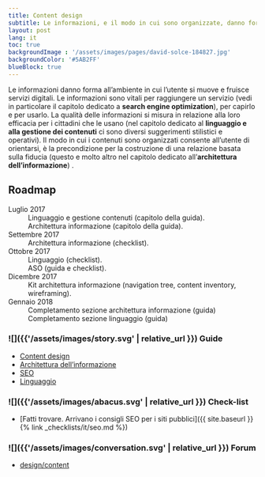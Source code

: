 ```yaml
---
title: Content design
subtitle: Le informazioni, e il modo in cui sono organizzate, danno forma ai servizi digitali e plasmano l’esperienza del cittadino
layout: post
lang: it
toc: true
backgroundImage : '/assets/images/pages/david-solce-184827.jpg'
backgroundColor: '#5AB2FF'
blueBlock: true
---
```


Le informazioni danno forma all’ambiente in cui l’utente si muove e fruisce servizi digitali.  Le informazioni sono vitali per raggiungere un servizio (vedi in particolare il capitolo dedicato a **search engine optimization**), per capirlo  e per usarlo. La qualità delle informazioni si misura in relazione alla loro efficacia per i cittadini che le usano (nel capitolo dedicato al **linguaggio e alla gestione dei contenuti** ci sono diversi suggerimenti stilistici e operativi). Il modo in cui i contenuti sono organizzati consente all’utente di orientarsi, è la precondizione per la costruzione di una relazione basata sulla fiducia (questo e molto altro nel capitolo dedicato all’**architettura dell’informazione**) .

## Roadmap

<dl class="Roadmap">
<dt>Luglio 2017</dt>
<dd>Linguaggio e gestione contenuti (capitolo della guida).</dd>
<dd>Architettura informazione (capitolo della guida).</dd>
<dt>Settembre 2017</dt>
<dd>Architettura informazione (checklist).</dd>
<dt>Ottobre 2017</dt>
<dd>Linguaggio (checklist).</dd>
<dd>ASO (guida e checklist).</dd>
<dt>Dicembre 2017</dt>
<dd>Kit architettura informazione (navigation tree, content inventory, wireframing).</dd>
<dt>Gennaio 2018</dt>
<dd>Completamento sezione architettura informazione (guida)</dd>
<dd>Completamento sezione linguaggio (guida)</dd>
</dl>

### ![]({{'/assets/images/story.svg' | relative_url }}) Guide

- [Content design](https://design-italia.readthedocs.io/it/stable/doc/content-design.html)
- [Architettura dell’informazione](https://design-italia.readthedocs.io/it/stable/doc/content-design/architettura-dell-informazione.html)
- [SEO](https://design-italia.readthedocs.io/it/stable/doc/content-design/seo.html)
- [Linguaggio](https://design-italia.readthedocs.io/it/stable/doc/content-design/linguaggio.html)

### ![]({{'/assets/images/abacus.svg' | relative_url }}) Check-list

- [Fatti trovare. Arrivano i consigli SEO per i siti pubblici]({{ site.baseurl }}{% link _checklists/it/seo.md %})

### ![]({{'/assets/images/conversation.svg' | relative_url }}) Forum

- [design/content](https://forum.italia.it/c/design/content)
